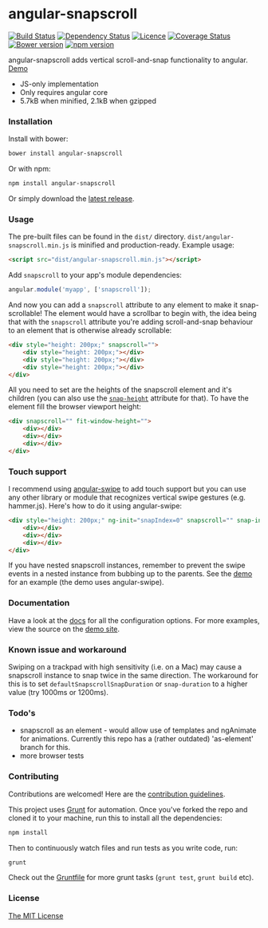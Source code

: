 # angular-snapscroll
[![Build Status](https://travis-ci.org/joelmukuthu/angular-snapscroll.svg?branch=master)](https://travis-ci.org/joelmukuthu/angular-snapscroll) [![Dependency Status](https://david-dm.org/joelmukuthu/angular-snapscroll.svg)](https://david-dm.org/joelmukuthu/angular-snapscroll) [![Licence](https://img.shields.io/npm/l/angular-snapscroll.svg)](https://github.com/joelmukuthu/angular-snapscroll/blob/master/LICENSE.md) [![Coverage Status](https://coveralls.io/repos/joelmukuthu/angular-snapscroll/badge.svg)](https://coveralls.io/r/joelmukuthu/angular-snapscroll) [![Bower version](https://img.shields.io/bower/v/angular-snapscroll.svg)](https://github.com/joelmukuthu/angular-snapscroll) [![npm version](https://img.shields.io/npm/v/angular-snapscroll.svg)](https://www.npmjs.com/package/angular-snapscroll)

angular-snapscroll adds vertical scroll-and-snap functionality to angular. [Demo](http://joelmukuthu.github.io/angular-snapscroll/)

- JS-only implementation
- Only requires angular core
- 5.7kB when minified, 2.1kB when gzipped

### Installation
Install with bower:
```sh
bower install angular-snapscroll
```
Or with npm:
```sh
npm install angular-snapscroll
```
Or simply download the [latest release](https://github.com/joelmukuthu/angular-snapscroll/releases/latest).

### Usage
The pre-built files can be found in the `dist/` directory. `dist/angular-snapscroll.min.js` is minified and production-ready. Example usage:
```html
<script src="dist/angular-snapscroll.min.js"></script>
```
Add `snapscroll` to your app's module dependencies:
```javascript
angular.module('myapp', ['snapscroll']);
```
And now you can add a `snapscroll` attribute to any element to make it snap-scrollable! The element would have a scrollbar to begin with, the idea being that with the `snapscroll` attribute you're adding scroll-and-snap behaviour to an element that is otherwise already scrollable:
```html
<div style="height: 200px;" snapscroll="">
    <div style="height: 200px;"></div>
    <div style="height: 200px;"></div>
    <div style="height: 200px;"></div>
</div>
```
All you need to set are the heights of the snapscroll element and it's children
(you can also use the [`snap-height`](DOCS.md#snap-height) attribute for that).
To have the element fill the browser viewport height:
```html
<div snapscroll="" fit-window-height="">
    <div></div>
    <div></div>
    <div></div>
</div>
```

### Touch support
I recommend using [angular-swipe](https://github.com/marmorkuchen-net/angular-swipe) to add touch support but you can use any other library or module that recognizes vertical swipe gestures (e.g. hammer.js). Here's how to do it using angular-swipe:
```html
<div style="height: 200px;" ng-init="snapIndex=0" snapscroll="" snap-index="snapIndex" ng-swipe-up="snapIndex=snapIndex+1" ng-swipe-down="snapIndex=snapIndex-1">
    <div></div>
    <div></div>
    <div></div>
</div>
```
If you have nested snapscroll instances, remember to prevent the swipe events in a nested instance from bubbing up to the parents. See the [demo](http://joelmukuthu.github.io/angular-snapscroll/#1) for an example (the demo uses angular-swipe).

### Documentation
Have a look at the [docs](DOCS.md) for all the configuration options. For more examples, view the source on the [demo site](http://joelmukuthu.github.io/angular-snapscroll/).

### Known issue and workaround
Swiping on a trackpad with high sensitivity (i.e. on a Mac) may cause a snapscroll instance to snap twice in the same direction. The workaround for this is to set `defaultSnapscrollSnapDuration` or `snap-duration` to a higher value (try 1000ms or 1200ms).

### Todo's
- snapscroll as an element - would allow use of templates and ngAnimate for animations. Currently this repo has a (rather outdated) 'as-element' branch for this.
- more browser tests

### Contributing
Contributions are welcomed! Here are the [contribution guidelines](CONTRIBUTING.md).

This project uses [Grunt](http://gruntjs.com) for automation. Once you've forked the repo and cloned it to your machine, run this to install all the dependencies:
```sh
npm install
```
Then to continuously watch files and run tests as you write code, run:
```sh
grunt
```
Check out the [Gruntfile](Gruntfile.js) for more grunt tasks (`grunt test`, `grunt build` etc).

### License
[The MIT License](LICENSE.md)
